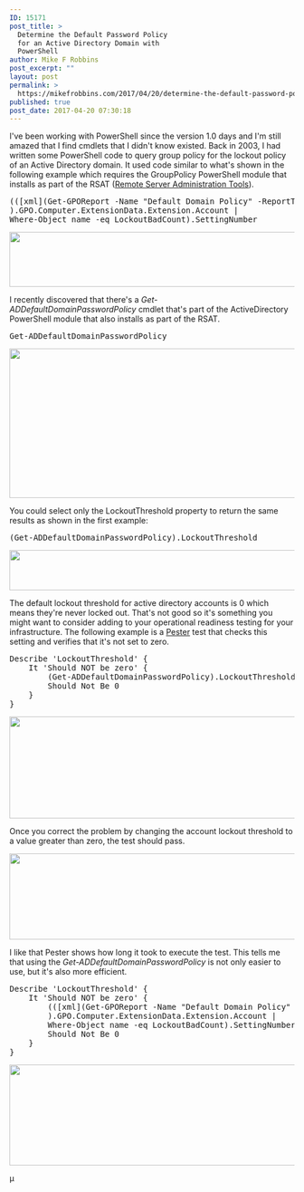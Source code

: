 ```yaml
---
ID: 15171
post_title: >
  Determine the Default Password Policy
  for an Active Directory Domain with
  PowerShell
author: Mike F Robbins
post_excerpt: ""
layout: post
permalink: >
  https://mikefrobbins.com/2017/04/20/determine-the-default-password-policy-for-an-active-directory-domain-with-powershell/
published: true
post_date: 2017-04-20 07:30:18
---
```

I've been working with PowerShell since the version 1.0 days and I'm still amazed that I find cmdlets that I didn't know existed. Back in 2003, I had written some PowerShell code to query group policy for the lockout policy of an Active Directory domain. It used code similar to what's shown in the following example which requires the GroupPolicy PowerShell module that installs as part of the RSAT (<a href="https://www.microsoft.com/en-us/download/details.aspx?id=45520" target="_blank" rel="noopener noreferrer">Remote Server Administration Tools</a>).
<pre class="lang:ps decode:true">(([xml](Get-GPOReport -Name "Default Domain Policy" -ReportType Xml)
).GPO.Computer.ExtensionData.Extension.Account |
Where-Object name -eq LockoutBadCount).SettingNumber</pre>
<a href="http://mikefrobbins.com/wp-content/uploads/2017/04/lockout-policy1a.png"><img class="alignnone size-full wp-image-15172" src="http://mikefrobbins.com/wp-content/uploads/2017/04/lockout-policy1a.png" alt="" width="859" height="97" /></a>

I recently discovered that there's a <em>Get-ADDefaultDomainPasswordPolicy</em> cmdlet that's part of the ActiveDirectory PowerShell module that also installs as part of the RSAT.
<pre class="lang:ps decode:true">Get-ADDefaultDomainPasswordPolicy</pre>
<a href="http://mikefrobbins.com/wp-content/uploads/2017/04/lockout-policy2a.png"><img class="alignnone size-full wp-image-15173" src="http://mikefrobbins.com/wp-content/uploads/2017/04/lockout-policy2a.png" alt="" width="859" height="264" /></a>

You could select only the LockoutThreshold property to return the same results as shown in the first example:
<pre class="lang:ps decode:true ">(Get-ADDefaultDomainPasswordPolicy).LockoutThreshold</pre>
<a href="http://mikefrobbins.com/wp-content/uploads/2017/04/lockout-policy3a.png"><img class="alignnone size-full wp-image-15174" src="http://mikefrobbins.com/wp-content/uploads/2017/04/lockout-policy3a.png" alt="" width="859" height="71" /></a>

The default lockout threshold for active directory accounts is 0 which means they're never locked out. That's not good so it's something you might want to consider adding to your operational readiness testing for your infrastructure. The following example is a <a href="https://github.com/pester/Pester/wiki" target="_blank" rel="noopener noreferrer">Pester</a> test that checks this setting and verifies that it's not set to zero.
<pre class="lang:ps decode:true">Describe 'LockoutThreshold' {
    It 'Should NOT be zero' {
        (Get-ADDefaultDomainPasswordPolicy).LockoutThreshold |
        Should Not Be 0
    }
}</pre>
<a href="http://mikefrobbins.com/wp-content/uploads/2017/04/lockout-policy4a.png"><img class="alignnone size-full wp-image-15176" src="http://mikefrobbins.com/wp-content/uploads/2017/04/lockout-policy4a.png" alt="" width="859" height="180" /></a>

Once you correct the problem by changing the account lockout threshold to a value greater than zero, the test should pass.

<a href="http://mikefrobbins.com/wp-content/uploads/2017/04/lockout-policy5a.png"><img class="alignnone size-full wp-image-15177" src="http://mikefrobbins.com/wp-content/uploads/2017/04/lockout-policy5a.png" alt="" width="859" height="152" /></a>

I like that Pester shows how long it took to execute the test. This tells me that using the <em>Get-ADDefaultDomainPasswordPolicy</em> is not only easier to use, but it's also more efficient.
<pre class="lang:ps decode:true">Describe 'LockoutThreshold' {
    It 'Should NOT be zero' {
        (([xml](Get-GPOReport -Name "Default Domain Policy" -ReportType Xml)
        ).GPO.Computer.ExtensionData.Extension.Account |
        Where-Object name -eq LockoutBadCount).SettingNumber |
        Should Not Be 0
    }
}</pre>
<a href="http://mikefrobbins.com/wp-content/uploads/2017/04/lockout-policy6a.png"><img class="alignnone size-full wp-image-15187" src="http://mikefrobbins.com/wp-content/uploads/2017/04/lockout-policy6a.png" alt="" width="859" height="178" /></a>

µ